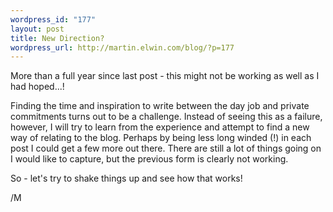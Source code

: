 ```yaml
--- 
wordpress_id: "177"
layout: post
title: New Direction?
wordpress_url: http://martin.elwin.com/blog/?p=177
---
```

More than a full year since last post - this might not be working as well as I had hoped...!

Finding the time and inspiration to write between the day job and private commitments turns out to be a challenge. Instead of seeing this as a failure, however, I will try to learn from the experience and attempt to find a new way of relating to the blog. Perhaps by being less long winded (!) in each post I could get a few more out there. There are still a lot of things going on I would like to capture, but the previous form is clearly not working.

So - let's try to shake things up and see how that works!

/M
